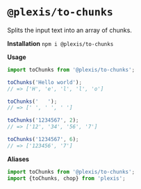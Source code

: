 # `@plexis/to-chunks`

Splits the input text into an array of chunks.

**Installation**
`npm i @plexis/to-chunks`

**Usage**

```javascript
import toChunks from '@plexis/to-chunks';

toChunks('Hello world');
// => ['H', 'e', 'l', 'l', 'o']

toChunks('   ');
// => [' ', ' ', ' ']

toChunks('1234567', 2);
// => ['12', '34', '56', '7']

toChunks('1234567', 6);
// => ['123456', '7']
```

**Aliases**

```javascript
import toChunks from '@plexis/to-chunks';
import {toChunks, chop} from 'plexis';
```
